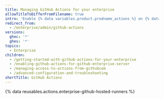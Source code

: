```yaml
---
title: Managing GitHub Actions for your enterprise
allowTitleToDifferFromFilename: true
intro: 'Enable {% data variables.product.prodname_actions %} on {% data variables.product.product_name %}, and manage {% data variables.product.prodname_actions %} policies and settings.'
redirect_from:
  - /enterprise/admin/github-actions
versions:
  ghec: '*'
  ghes: '*'
topics:
  - Enterprise
children:
  - /getting-started-with-github-actions-for-your-enterprise
  - /enabling-github-actions-for-github-enterprise-server
  - /managing-access-to-actions-from-githubcom
  - /advanced-configuration-and-troubleshooting
shortTitle: GitHub Actions
---
```


{% data reusables.actions.enterprise-github-hosted-runners %}
